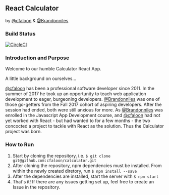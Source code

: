 ## React Calculator
by [@cfaloon](https://github.com/cfaloon) & [@Brandonniles](https://github.com/Brandonniles)

### Build Status
[![CircleCI](https://circleci.com/gh/cfaloon/calculator.svg?style=svg)](https://circleci.com/gh/cfaloon/calculator)

### Introduction and Purpose
Welcome to our humble Calculator React App.

A little background on ourselves...

[@cfaloon](https://github.com/cfaloon) has been a professional software developer since 2011. In the summer of 2017 he took up an opportunity to teach web application development to eager, burgeoning developers. [@Brandonniles](https://github.com/Brandonniles) was one of those go-getters from the Fall 2017 cohort of aspiring developers. After the session had ended, both were still anxious for more. As [@Brandonniles](https://github.com/Brandonniles) was enrolled in the Javascript App Development course, and [@cfaloon](https://github.com/cfaloon) had not yet worked with React - but had wanted to for a few months - the two concocted a project to tackle with React as the solution. Thus the Calculator project was born.

### How to Run
1. Start by cloning the repository. i.e. `$ git clone git@github.com:cfaloon/calculator.git`
2. After cloning the repository, npm dependencies must be installed. From within the newly created diretory, run `$ npm install --save`
3. After the dependencies are installed, start the server with `$ npm start`
4. That's it! If there are any issues getting set up, feel free to create an Issue in the repository.
